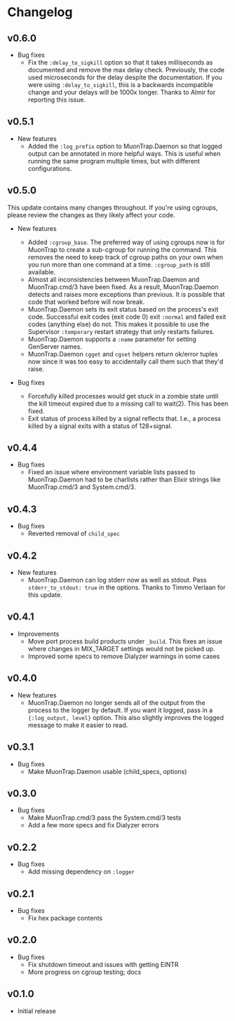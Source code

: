 # Changelog

## v0.6.0

* Bug fixes
  * Fix the `:delay_to_sigkill` option so that it takes milliseconds as
    documented and remove the max delay check. Previously, the code used
    microseconds for the delay despite the documentation. If you were using
    `:delay_to_sigkill`, this is a backwards incompatible change and your delays
    will be 1000x longer. Thanks to Almir for reporting this issue.

## v0.5.1

* New features
  * Added the `:log_prefix` option to MuonTrap.Daemon so that logged output can
    be annotated in more helpful ways. This is useful when running the same
    program multiple times, but with different configurations.

## v0.5.0

This update contains many changes throughout. If you're using cgroups, please
review the changes as they likely affect your code.

* New features
  * Added `:cgroup_base`. The preferred way of using cgroups now is for MuonTrap
    to create a sub-cgroup for running the command. This removes the need to
    keep track of cgroup paths on your own when you run more than one command at
    a time. `:cgroup_path` is still available.
  * Almost all inconsistencies between MuonTrap.Daemon and MuonTrap.cmd/3 have
    been fixed. As a result, MuonTrap.Daemon detects and raises more exceptions
    than previous. It is possible that code that worked before will now break.
  * MuonTrap.Daemon sets its exit status based on the process's exit code.
    Successful exit codes (exit code 0) exit `:normal` and failed exit codes
    (anything else) do not. This makes it possible to use the Supervisor
    `:temporary` restart strategy that only restarts failures.
  * MuonTrap.Daemon supports a `:name` parameter for setting GenServer names.
  * MuonTrap.Daemon `cgget` and `cgset` helpers return ok/error tuples now since
    it was too easy to accidentally call them such that they'd raise.

* Bug fixes
  * Forcefully killed processes would get stuck in a zombie state until the kill
    timeout expired due to a missing call to wait(2). This has been fixed.
  * Exit status of process killed by a signal reflects that. I.e., a process
    killed by a signal exits with a status of 128+signal.

## v0.4.4

* Bug fixes
  * Fixed an issue where environment variable lists passed to MuonTrap.Daemon
    had to be charlists rather than Elixir strings like MuonTrap.cmd/3 and
    System.cmd/3.

## v0.4.3

* Bug fixes
  * Reverted removal of `child_spec`

## v0.4.2

* New features
  * MuonTrap.Daemon can log stderr now as well as stdout. Pass
    `stderr_to_stdout: true` in the options. Thanks to Timmo Verlaan for this
    update.

## v0.4.1

* Improvements
  * Move port process build products under `_build`. This fixes an issue where
    changes in MIX_TARGET settings would not be picked up.
  * Improved some specs to remove Dialyzer warnings in some cases

## v0.4.0

* New features
  * MuonTrap.Daemon no longer sends all of the output from the process to the
    logger by default. If you want it logged, pass in a `{:log_output, level}`
    option. This also slightly improves the logged message to make it easier
    to read.

## v0.3.1

* Bug fixes
  * Make MuonTrap.Daemon usable (child_specs, options)

## v0.3.0

* Bug fixes
  * Make MuonTrap.cmd/3 pass the System.cmd/3 tests
  * Add a few more specs and fix Dialyzer errors

## v0.2.2

* Bug fixes
  * Add missing dependency on `:logger`

## v0.2.1

* Bug fixes
  * Fix hex package contents

## v0.2.0

* Bug fixes
  * Fix shutdown timeout and issues with getting EINTR
  * More progress on cgroup testing; docs

## v0.1.0

* Initial release
